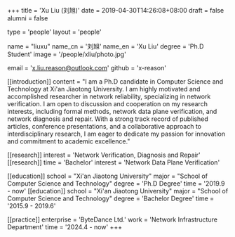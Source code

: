 +++
title = 'Xu Liu (刘旭)'
date = 2019-04-30T14:26:08+08:00
draft = false
alumni = false

type = 'people'
layout = 'people'

name = "liuxu"
name_cn = '刘旭'
name_en = 'Xu Liu'
degree = 'Ph.D Student'
image = '/people/xliu/photo.jpg'

email = 'x.liu.reason@outlook.com'
github = 'x-reason'

[[introduction]]
    content = "I am a Ph.D candidate in Computer Science and Technology at Xi'an Jiaotong University. I am highly motivated and accomplished researcher in network reliability, specializing in network verification. I am open to discussion and cooperation on my research interests, including formal methods, network data plane verification, and network diagnosis and repair. With a strong track record of published articles, conference presentations, and a collaborative approach to interdisciplinary research, I am eager to dedicate my passion for innovation and commitment to academic excellence."

[[research]]
    interest = 'Network Verification, Diagnosis and Repair'
[[research]]
    time = 'Bachelor'
    interest = 'Network Data Plane Verification'

[[education]]
    school = "Xi'an Jiaotong University"
    major = "School of Computer Science and Technology"
    degree = 'Ph.D Degree'
    time = '2019.9 - now'
[[education]]
    school = "Xi'an Jiaotong University"
    major = "School of Computer Science and Technology"
    degree = 'Bachelor Degree'
    time = '2015.9 - 2019.6'

[[practice]]
    enterprise = 'ByteDance Ltd.'
    work = 'Network Infrastructure Department'
    time = '2024.4 - now'
+++
